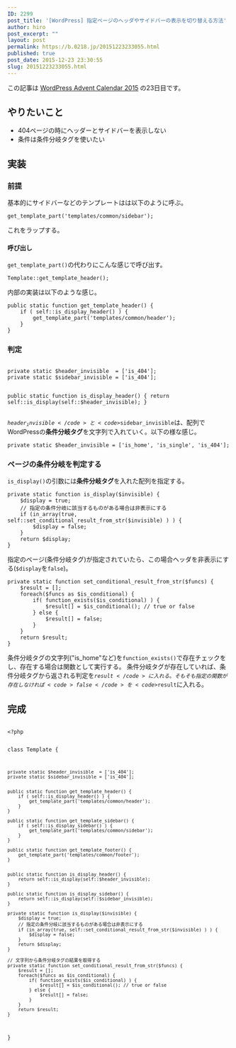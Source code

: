 ```yaml
---
ID: 2299
post_title: '[WordPress] 指定ページのヘッダやサイドバーの表示を切り替える方法'
author: hiro
post_excerpt: ""
layout: post
permalink: https://b.0218.jp/20151223233055.html
published: true
post_date: 2015-12-23 23:30:55
slug: 20151223233055.html
---
```

<p class="c-alert is-info">この記事は <a href="http://qiita.com/advent-calendar/2015/wordpress">WordPress Advent Calendar 2015</a> の23日目です。</p>
<!--more-->
<h2>やりたいこと</h2>
<ul>
<li>404ページの時にヘッダーとサイドバーを表示しない
<li>条件は条件分岐タグを使いたい
</ul>

<h2>実装</h2>
<h3>前提</h3>
基本的にサイドバーなどのテンプレートはは以下のように呼ぶ。
<pre class="language-php"><code>get_template_part('templates/common/sidebar');</code></pre>
これをラップする。

<h4>呼び出し</h4>
<code>get_template_part()</code>の代わりにこんな感じで呼び出す。
<pre class="language-php"><code>Template::get_template_header();</code></pre>

内部の実装は以下のような感じ。
<pre class="language-php"><code>public static function get_template_header() {
    if ( self::is_display_header() ) {
        get_template_part('templates/common/header');
    }
}</code></pre>

<h3>判定</h3>
<pre class="language-php"><code>
private static $header_invisible  = ['is_404'];
private static $sidebar_invisible = ['is_404'];

public static function is_display_header() {
    return self::is_display(self::$header_invisible);
}</code></pre>

<code>$header_invisible</code>と<code>$sidebar_invisible</code>は、配列でWordPressの<b>条件分岐タグ</b>を文字列で入れていく。以下の様な感じ。
<pre class="language-php"><code>private static $header_invisible = ['is_home', 'is_single', 'is_404'];</code></pre>

<h3>ページの条件分岐を判定する</h3>
<code>is_display()</code>の引数には<b>条件分岐タグ</b>を入れた配列を指定する。

<pre class="language-php"><code>private static function is_display($invisible) {
    $display = true;
    // 指定の条件分岐に該当するものがある場合は非表示にする
    if (in_array(true, self::set_conditional_result_from_str($invisible) ) ) {
        $display = false;
    }
    return $display;
}</code></pre>

指定のページ(条件分岐タグ)が指定されていたら、この場合ヘッダを非表示にする(<code>$display</code>を<code>false</code>)。

<pre class="language-php"><code>private static function set_conditional_result_from_str($funcs) {
    $result = [];
    foreach($funcs as $is_conditional) {
        if( function_exists($is_conditional) ) {
            $result[] = $is_conditional(); // true or false
        } else {
            $result[] = false;
        }
    }
    return $result;
}
</code></pre>
条件分岐タグの文字列("is_home"など)を<code>function_exists()</code>で存在チェックをし、存在する場合は関数として実行する。
条件分岐タグが存在していれば、条件分岐タグから返される判定を<code>$result</code>に入れる。そもそも指定の関数が存在しなければ<code>false</code>を<code>$result</code>に入れる。

<h2>完成</h2>
<pre class="language-php"><code>
&lt;?php

class Template {

    private static $header_invisible  = ['is_404'];
    private static $sidebar_invisible = ['is_404'];


    public static function get_template_header() {
        if ( self::is_display_header() ) {
            get_template_part('templates/common/header');
        }
    }

    public static function get_template_sidebar() {
        if ( self::is_display_sidebar() ) {
            get_template_part('templates/common/sidebar');
        }
    }

    public static function get_template_footer() {
        get_template_part('templates/common/footer');
    }


    public static function is_display_header() {
        return self::is_display(self::$header_invisible);
    }

    public static function is_display_sidebar() {
        return self::is_display(self::$sidebar_invisible);
    }

    private static function is_display($invisible) {
        $display = true;
        // 指定の条件分岐に該当するものがある場合は非表示にする
        if (in_array(true, self::set_conditional_result_from_str($invisible) ) ) {
            $display = false;
        }
        return $display;
    }

    // 文字列から条件分岐タグの結果を取得する
    private static function set_conditional_result_from_str($funcs) {
        $result = [];
        foreach($funcs as $is_conditional) {
            if( function_exists($is_conditional) ) {
                $result[] = $is_conditional(); // true or false
            } else {
                $result[] = false;
            }
        }
        return $result;
    }

}
</code></pre>